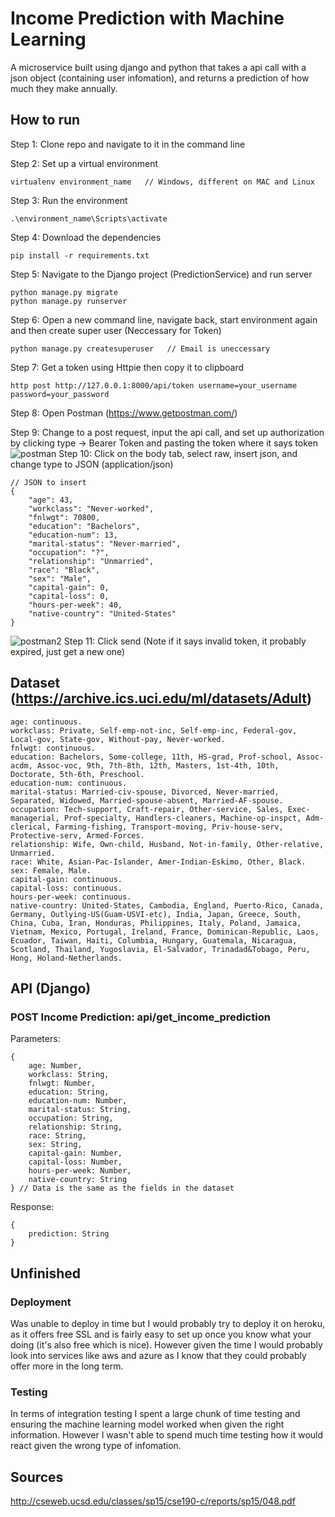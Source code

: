 # Income Prediction with Machine Learning
A microservice built using django and python that takes a api call with a json object (containing user infomation), and returns a prediction of how much they make annually.  

## How to run
Step 1: Clone repo and navigate to it in the command line

Step 2: Set up a virtual environment
```
virtualenv environment_name   // Windows, different on MAC and Linux
```
Step 3: Run the environment
```
.\environment_name\Scripts\activate
```
Step 4: Download the dependencies
```
pip install -r requirements.txt
```
Step 5: Navigate to the Django project (PredictionService) and run server
```
python manage.py migrate
python manage.py runserver
```
Step 6: Open a new command line, navigate back, start environment again and then create super user (Neccessary for Token)
```
python manage.py createsuperuser   // Email is uneccessary
```
Step 7: Get a token using Httpie then copy it to clipboard
```
http post http://127.0.0.1:8000/api/token username=your_username password=your_password
```
Step 8: Open Postman (https://www.getpostman.com/)

Step 9: Change to a post request, input the api call, and set up authorization by clicking type -> Bearer Token and pasting the token where it says token
![postman](https://github.com/Trilobite256/IncomePrediction/blob/master/images/Postman1.PNG?raw=true)
Step 10: Click on the body tab, select raw, insert json, and change type to JSON (application/json)
```
// JSON to insert
{ 
	"age": 43,
	"workclass": "Never-worked",
	"fnlwgt": 70800,
	"education": "Bachelors",
	"education-num": 13,
	"marital-status": "Never-married",
	"occupation": "?",
	"relationship": "Unmarried",
	"race": "Black",
	"sex": "Male",
	"capital-gain": 0,
	"capital-loss": 0,
	"hours-per-week": 40,
	"native-country": "United-States"
}
```
![postman2](https://github.com/Trilobite256/IncomePrediction/blob/master/images/Postman2.PNG?raw=true)
Step 11: Click send (Note if it says invalid token, it probably expired, just get a new one)

## Dataset (https://archive.ics.uci.edu/ml/datasets/Adult)
```
age: continuous.
workclass: Private, Self-emp-not-inc, Self-emp-inc, Federal-gov, Local-gov, State-gov, Without-pay, Never-worked.
fnlwgt: continuous.
education: Bachelors, Some-college, 11th, HS-grad, Prof-school, Assoc-acdm, Assoc-voc, 9th, 7th-8th, 12th, Masters, 1st-4th, 10th, Doctorate, 5th-6th, Preschool.
education-num: continuous.
marital-status: Married-civ-spouse, Divorced, Never-married, Separated, Widowed, Married-spouse-absent, Married-AF-spouse.
occupation: Tech-support, Craft-repair, Other-service, Sales, Exec-managerial, Prof-specialty, Handlers-cleaners, Machine-op-inspct, Adm-clerical, Farming-fishing, Transport-moving, Priv-house-serv, Protective-serv, Armed-Forces.
relationship: Wife, Own-child, Husband, Not-in-family, Other-relative, Unmarried.
race: White, Asian-Pac-Islander, Amer-Indian-Eskimo, Other, Black.
sex: Female, Male.
capital-gain: continuous.
capital-loss: continuous.
hours-per-week: continuous.
native-country: United-States, Cambodia, England, Puerto-Rico, Canada, Germany, Outlying-US(Guam-USVI-etc), India, Japan, Greece, South, China, Cuba, Iran, Honduras, Philippines, Italy, Poland, Jamaica, Vietnam, Mexico, Portugal, Ireland, France, Dominican-Republic, Laos, Ecuador, Taiwan, Haiti, Columbia, Hungary, Guatemala, Nicaragua, Scotland, Thailand, Yugoslavia, El-Salvador, Trinadad&Tobago, Peru, Hong, Holand-Netherlands.
```

## API (Django)
### POST Income Prediction: api/get_income_prediction
Parameters:
```
{
	age: Number,
	workclass: String,
	fnlwgt: Number,
	education: String,
	education-num: Number,
	marital-status: String,
	occupation: String,
	relationship: String,
	race: String,
	sex: String,
	capital-gain: Number,
	capital-loss: Number,
	hours-per-week: Number,
	native-country: String
} // Data is the same as the fields in the dataset
```
Response:
```
{
	prediction: String
}
```

## Unfinished
### Deployment
Was unable to deploy in time but I would probably try to deploy it on heroku, as it offers free SSL and is fairly easy to set up once you know what your doing (it's also free which is nice). However given the time I would probably look into services like aws and azure as I know that they could probably offer more in the long term. 

### Testing
In terms of integration testing I spent a large chunk of time testing and ensuring the machine learning model worked when given the right information. However I wasn't able to spend much time testing how it would react given the wrong type of infomation. 

## Sources
http://cseweb.ucsd.edu/classes/sp15/cse190-c/reports/sp15/048.pdf
